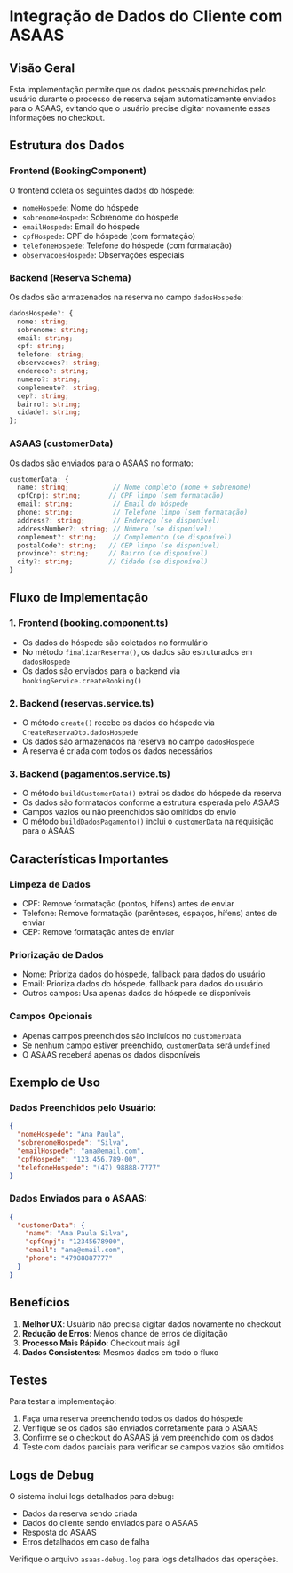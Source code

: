 # Integração de Dados do Cliente com ASAAS

## Visão Geral

Esta implementação permite que os dados pessoais preenchidos pelo usuário durante o processo de reserva sejam automaticamente enviados para o ASAAS, evitando que o usuário precise digitar novamente essas informações no checkout.

## Estrutura dos Dados

### Frontend (BookingComponent)
O frontend coleta os seguintes dados do hóspede:
- `nomeHospede`: Nome do hóspede
- `sobrenomeHospede`: Sobrenome do hóspede  
- `emailHospede`: Email do hóspede
- `cpfHospede`: CPF do hóspede (com formatação)
- `telefoneHospede`: Telefone do hóspede (com formatação)
- `observacoesHospede`: Observações especiais

### Backend (Reserva Schema)
Os dados são armazenados na reserva no campo `dadosHospede`:
```typescript
dadosHospede?: {
  nome: string;
  sobrenome: string;
  email: string;
  cpf: string;
  telefone: string;
  observacoes?: string;
  endereco?: string;
  numero?: string;
  complemento?: string;
  cep?: string;
  bairro?: string;
  cidade?: string;
};
```

### ASAAS (customerData)
Os dados são enviados para o ASAAS no formato:
```typescript
customerData: {
  name: string;           // Nome completo (nome + sobrenome)
  cpfCnpj: string;       // CPF limpo (sem formatação)
  email: string;          // Email do hóspede
  phone: string;          // Telefone limpo (sem formatação)
  address?: string;       // Endereço (se disponível)
  addressNumber?: string; // Número (se disponível)
  complement?: string;    // Complemento (se disponível)
  postalCode?: string;   // CEP limpo (se disponível)
  province?: string;     // Bairro (se disponível)
  city?: string;         // Cidade (se disponível)
}
```

## Fluxo de Implementação

### 1. Frontend (booking.component.ts)
- Os dados do hóspede são coletados no formulário
- No método `finalizarReserva()`, os dados são estruturados em `dadosHospede`
- Os dados são enviados para o backend via `bookingService.createBooking()`

### 2. Backend (reservas.service.ts)
- O método `create()` recebe os dados do hóspede via `CreateReservaDto.dadosHospede`
- Os dados são armazenados na reserva no campo `dadosHospede`
- A reserva é criada com todos os dados necessários

### 3. Backend (pagamentos.service.ts)
- O método `buildCustomerData()` extrai os dados do hóspede da reserva
- Os dados são formatados conforme a estrutura esperada pelo ASAAS
- Campos vazios ou não preenchidos são omitidos do envio
- O método `buildDadosPagamento()` inclui o `customerData` na requisição para o ASAAS

## Características Importantes

### Limpeza de Dados
- CPF: Remove formatação (pontos, hífens) antes de enviar
- Telefone: Remove formatação (parênteses, espaços, hífens) antes de enviar
- CEP: Remove formatação antes de enviar

### Priorização de Dados
- Nome: Prioriza dados do hóspede, fallback para dados do usuário
- Email: Prioriza dados do hóspede, fallback para dados do usuário
- Outros campos: Usa apenas dados do hóspede se disponíveis

### Campos Opcionais
- Apenas campos preenchidos são incluídos no `customerData`
- Se nenhum campo estiver preenchido, `customerData` será `undefined`
- O ASAAS receberá apenas os dados disponíveis

## Exemplo de Uso

### Dados Preenchidos pelo Usuário:
```json
{
  "nomeHospede": "Ana Paula",
  "sobrenomeHospede": "Silva",
  "emailHospede": "ana@email.com",
  "cpfHospede": "123.456.789-00",
  "telefoneHospede": "(47) 98888-7777"
}
```

### Dados Enviados para o ASAAS:
```json
{
  "customerData": {
    "name": "Ana Paula Silva",
    "cpfCnpj": "12345678900",
    "email": "ana@email.com",
    "phone": "47988887777"
  }
}
```

## Benefícios

1. **Melhor UX**: Usuário não precisa digitar dados novamente no checkout
2. **Redução de Erros**: Menos chance de erros de digitação
3. **Processo Mais Rápido**: Checkout mais ágil
4. **Dados Consistentes**: Mesmos dados em todo o fluxo

## Testes

Para testar a implementação:

1. Faça uma reserva preenchendo todos os dados do hóspede
2. Verifique se os dados são enviados corretamente para o ASAAS
3. Confirme se o checkout do ASAAS já vem preenchido com os dados
4. Teste com dados parciais para verificar se campos vazios são omitidos

## Logs de Debug

O sistema inclui logs detalhados para debug:
- Dados da reserva sendo criada
- Dados do cliente sendo enviados para o ASAAS
- Resposta do ASAAS
- Erros detalhados em caso de falha

Verifique o arquivo `asaas-debug.log` para logs detalhados das operações.
